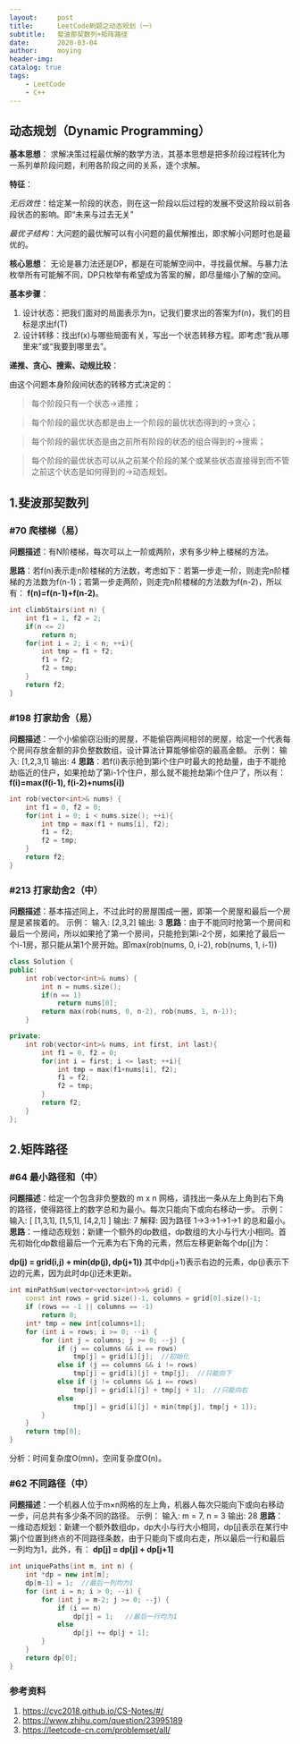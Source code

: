 ```yaml
---
layout:     post
title:      LeetCode刷题之动态规划（一）
subtitle:   斐波那契数列+矩阵路径
date:       2020-03-04
author:     moying
header-img: 
catalog: true
tags:
    - LeetCode
    - C++
---
```


## 动态规划（Dynamic Programming）
**基本思想**：
求解决策过程最优解的数学方法，其基本思想是把多阶段过程转化为一系列单阶段问题，利用各阶段之间的关系，逐个求解。

**特征**：

*无后效性*：给定某一阶段的状态，则在这一阶段以后过程的发展不受这阶段以前各段状态的影响。即“未来与过去无关”

*最优子结构*：大问题的最优解可以有小问题的最优解推出，即求解小问题时也是最优的。

**核心思想**：
无论是暴力法还是DP，都是在可能解空间中，寻找最优解。与暴力法枚举所有可能解不同，DP只枚举有希望成为答案的解，即尽量缩小了解的空间。

**基本步骤**：
1. 设计状态：把我们面对的局面表示为n，记我们要求出的答案为f(n)，我们的目标是求出f(T)
2. 设计转移：找出f(x)与哪些局面有关，写出一个状态转移方程。即考虑“我从哪里来”或“我要到哪里去”。

**递推、贪心、搜索、动规比较**：

由这个问题本身阶段间状态的转移方式决定的：

> 每个阶段只有一个状态->递推；

> 每个阶段的最优状态都是由上一个阶段的最优状态得到的->贪心；

> 每个阶段的最优状态是由之前所有阶段的状态的组合得到的->搜索；

> 每个阶段的最优状态可以从之前某个阶段的某个或某些状态直接得到而不管之前这个状态是如何得到的->动态规划。

## 1.斐波那契数列

### #70 爬楼梯（易）
**问题描述**：有N阶楼梯，每次可以上一阶或两阶，求有多少种上楼梯的方法。

**思路**：若f(n)表示走n阶楼梯的方法数，考虑如下：若第一步走一阶，则走完n阶楼梯的方法数为f(n-1)；若第一步走两阶，则走完n阶楼梯的方法数为f(n-2)，所以有：
**f(n)=f(n-1)+f(n-2)**。

```C++
int climbStairs(int n) {
    int f1 = 1, f2 = 2;
    if(n <= 2)
        return n;
    for(int i = 2; i < n; ++i){
        int tmp = f1 + f2;
        f1 = f2;
        f2 = tmp;
    }
    return f2;
}
```

### #198 打家劫舍（易）
**问题描述**：一个小偷偷窃沿街的房屋，不能偷窃两间相邻的房屋，给定一个代表每个房间存放金额的非负整数数组，设计算法计算能够偷窃的最高金额。
示例：
输入: [1,2,3,1]
输出: 4
**思路**：若f(i)表示抢到第i个住户时最大的抢劫量，由于不能抢劫临近的住户，如果抢劫了第i-1个住户，那么就不能抢劫第i个住户了，所以有：
**f(i)=max(f(i-1), f(i-2)+nums[i])**

```C++
int rob(vector<int>& nums) {
    int f1 = 0, f2 = 0;
    for(int i = 0; i < nums.size(); ++i){
        int tmp = max(f1 + nums[i], f2);
        f1 = f2;
        f2 = tmp;
    }
    return f2;
}
```

### #213 打家劫舍2（中）
**问题描述**：基本描述同上，不过此时的房屋围成一圈，即第一个房屋和最后一个房屋是紧挨着的。
示例：
输入: [2,3,2]
输出: 3
**思路**：由于不能同时抢第一个房间和最后一个房间，所以如果抢了第一个房间，只能抢到第i-2个房，如果抢了最后一个i-1房，那只能从第1个房开始。即max(rob(nums, 0, i-2), rob(nums, 1, i-1))

```C++
class Solution {
public:
    int rob(vector<int>& nums) {
        int n = nums.size();
        if(n == 1)
            return nums[0];
        return max(rob(nums, 0, n-2), rob(nums, 1, n-1));
    }

private:
    int rob(vector<int>& nums, int first, int last){
        int f1 = 0, f2 = 0;
        for(int i = first; i <= last; ++i){
            int tmp = max(f1+nums[i], f2);
            f1 = f2;
            f2 = tmp;
        }
        return f2;
    }
};
```

## 2.矩阵路径

### #64 最小路径和（中）
**问题描述**：给定一个包含非负整数的 m x n 网格，请找出一条从左上角到右下角的路径，使得路径上的数字总和为最小。每次只能向下或向右移动一步。
示例：
输入:
[
  [1,3,1],
  [1,5,1],
  [4,2,1]
]
输出: 7
解释: 因为路径 1→3→1→1→1 的总和最小。
**思路**：一维动态规划：新建一个额外的dp数组，dp数组的大小与行大小相同。首先初始化dp数组最后一个元素为右下角的元素，然后左移更新每个dp[j]为：

**dp(j) = grid(i,j) + min(dp(j), dp(j+1))**
其中dp(j+1)表示右边的元素，dp(j)表示下边的元素，因为此时dp(j)还未更新。

```C++
int minPathSum(vector<vector<int>>& grid) {
    const int rows = grid.size()-1, columns = grid[0].size()-1;
    if (rows == -1 || columns == -1)
        return 0;
    int* tmp = new int[columns+1];
    for (int i = rows; i >= 0; --i) {
        for (int j = columns; j >= 0; --j) {
            if (j == columns && i == rows)
                tmp[j] = grid[i][j];  //初始化
            else if (j == columns && i != rows)
                tmp[j] = grid[i][j] + tmp[j];  //只能向下
            else if (j != columns && i == rows)
                tmp[j] = grid[i][j] + tmp[j + 1];  //只能向右
            else
                tmp[j] = grid[i][j] + min(tmp[j], tmp[j + 1]);
        }
    }
    return tmp[0];
}
```

分析：时间复杂度O(mn)，空间复杂度O(n)。

### #62 不同路径（中）
**问题描述**：一个机器人位于m×n网格的左上角，机器人每次只能向下或向右移动一步，问总共有多少条不同的路径。
示例：
输入: m = 7, n = 3
输出: 28
**思路**：一维动态规划：新建一个额外数组dp，dp大小与行大小相同，dp[j]表示在某行中第j个位置到终点的不同路径条数，由于只能向下或向右走，所以最后一行和最后一列均为1，此外，有：
**dp[j] = dp[j] + dp[j+1]**

```C++
int uniquePaths(int m, int n) {
	int *dp = new int[m];
	dp[m-1] = 1;  //最后一列均为1
	for (int i = n; i > 0; --i) {
		for (int j = m-2; j >= 0; --j) {
			if (i == n)
				dp[j] = 1;   //最后一行均为1
			else
				dp[j] += dp[j + 1];
		}
	}
	return dp[0];
}
```

### 参考资料
1. https://cyc2018.github.io/CS-Notes/#/
2. https://www.zhihu.com/question/23995189
3. https://leetcode-cn.com/problemset/all/

